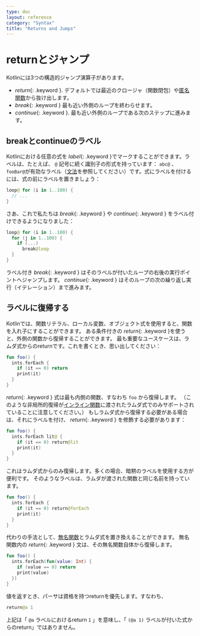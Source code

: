 ```yaml
---
type: doc
layout: reference
category: "Syntax"
title: "Returns and Jumps"
---
```


<!--original
---
type: doc
layout: reference
category: "Syntax"
title: "Returns and Jumps"
---
-->

# returnとジャンプ

<!--original
# Returns and Jumps
-->

Kotlinには3つの構造的ジャンプ演算子があります。

<!--original
Kotlin has three structural jump operators
-->

* *return*{: .keyword }. デフォルトでは最近のクロージャ（関数閉包）や[匿名関数](lambdas.html#anonymous-functions)から抜け出します。
* *break*{: .keyword } 最も近い外側のループを終わらせます。
* *continue*{: .keyword }. 最も近い外側のループである次のステップに進みます。

<!--original
* *return*{: .keyword }. By default returns from the nearest enclosing function or [anonymous function](lambdas.html#anonymous-functions).
* *break*{: .keyword }. Terminates the nearest enclosing loop.
* *continue*{: .keyword }. Proceeds to the next step of the nearest enclosing loop.
-->


## breakとcontinueのラベル

<!--original
## Break and Continue Labels
-->

Kotlinにおける任意の式を *label*{: .keyword }でマークすることができます。ラベルは、たとえば、 `@` 記号に続く識別子の形式を持っています： `abc@` 、`fooBar@`が有効なラベル（[文法](grammar.html#label)を参照してください）です。式にラベルを付けるには、式の前にラベルを置きましょう：

<!--original
Any expression in Kotlin may be marked with a *label*{: .keyword }.
Labels have the form of an identifier followed by the `@` sign, for example: `abc@`, `fooBar@` are valid labels (see the [grammar](grammar.html#label)).
To label an expression, we just put a label in front of it
-->

``` kotlin
loop@ for (i in 1..100) {
  // ...
}
```

<!--original
``` kotlin
loop@ for (i in 1..100) {
  // ...
}
```
-->

さあ、これで私たちは *break*{: .keyword } や *continue*{: .keyword } をラベル付けできるようになりました：

<!--original
Now, we can qualify a *break*{: .keyword } or a *continue*{: .keyword } with a label:
-->

``` kotlin
loop@ for (i in 1..100) {
  for (j in 1..100) {
    if (...)
      break@loop
  }
}
```

<!--original
``` kotlin
loop@ for (i in 1..100) {
  for (j in 1..100) {
    if (...)
      break@loop
  }
}
```
-->

ラベル付き *break*{: .keyword }  はそのラベルが付いたループの右後の実行ポイントへジャンプします。
*continue*{: .keyword } はそのループの次の繰り返し実行（イテレーション）まで進みます。

<!--original
A *break*{: .keyword } qualified with a label jumps to the execution point right after the loop marked with that label.
A *continue*{: .keyword } proceeds to the next iteration of that loop.

-->

## ラベルに復帰する

<!--original
## Return at Labels
-->

Kotlinでは、関数リテラル、ローカル変数、オブジェクト式を使用すると、関数を入れ子にすることができます。
ある条件付きの *return*{: .keyword }を使うと、外側の関数から復帰することができます。
最も重要なユースケースは、ラムダ式からのreturnです。これを書くとき、思い出してください：

<!--original
With function literals, local functions and object expression, functions can be nested in Kotlin. 
Qualified *return*{: .keyword }s allow us to return from an outer function. 
The most important use case is returning from a lambda expression. Recall that when we write this:
-->

``` kotlin
fun foo() {
  ints.forEach {
    if (it == 0) return
    print(it)
  }
}
```

<!--original
``` kotlin
fun foo() {
  ints.forEach {
    if (it == 0) return
    print(it)
  }
}
```
-->

*return*{: .keyword } 式は最も内側の関数、すなわち `foo` から復帰します。
（このような非局所的復帰が[インライン関数](inline-functions.html)に渡されたラムダ式でのみサポートされていることに注意してください。）
もしラムダ式から復帰する必要がある場合は、それにラベルを付け、 *return*{: .keyword } を修飾する必要があります：

<!--original
The *return*{: .keyword }-expression returns from the nearest enclosing function, i.e. `foo`.
(Note that such non-local returns are supported only for lambda expressions passed to [inline functions](inline-functions.html).)
If we need to return from a lambda expression, we have to label it and qualify the *return*{: .keyword }:
-->

``` kotlin
fun foo() {
  ints.forEach lit@ {
    if (it == 0) return@lit
    print(it)
  }
}
```

<!--original
``` kotlin
fun foo() {
  ints.forEach lit@ {
    if (it == 0) return@lit
    print(it)
  }
}
```
-->

これはラムダ式からのみ復帰します。多くの場合、暗黙のラベルを使用する方が便利です。
そのようなラベルは、ラムダが渡された関数と同じ名前を持っています。

<!--original
Now, it returns only from the lambda expression. Oftentimes it is more convenient to use implicits labels:
such a label has the same name as the function to which the lambda is passed.
-->

``` kotlin
fun foo() {
  ints.forEach {
    if (it == 0) return@forEach
    print(it)
  }
}
```

<!--original
``` kotlin
fun foo() {
  ints.forEach {
    if (it == 0) return@forEach
    print(it)
  }
}
```
-->

代わりの手法として、[無名関数](lambdas.html#anonymous-functions)とラムダ式を置き換えることができます。
無名関数内の *return*{: .keyword } 文は、その無名関数自体から復帰します。

<!--original
Alternatively, we can replace the lambda expression with an [anonymous function](lambdas.html#anonymous-functions).
A *return*{: .keyword } statement in an anomymous function will return from the anonymous function itself.
-->

``` kotlin
fun foo() {
  ints.forEach(fun(value: Int) {
    if (value == 0) return
    print(value)
  })
}
```

<!--original
``` kotlin
fun foo() {
  ints.forEach(fun(value: Int) {
    if (value == 0) return
    print(value)
  })
}
```
-->

値を返すとき、パーサは資格を持つreturnを優先します。すなわち、

<!--original
When returning a value, the parser gives preference to the qualified return, i.e.
-->

``` kotlin
return@a 1
```

<!--original
``` kotlin
return@a 1
```
-->

上記は「 `@a` ラベルにおけるreturn `1` 」を意味し、「 `(@a 1)` ラベルが付いた式からのreturn」ではありません。

<!--original
means "return `1` at label `@a`" and not "return a labeled expression `(@a 1)`".
-->

<script src="http://code.jquery.com/jquery-1.11.0.min.js"></script>
<script>
$(function() {
  $("*").contents().filter(function() {
    return this.nodeType==8 && this.nodeValue.match(/^original/);
  }).each(function(i, e) {
    var tooltips = e.nodeValue.replace(/^original *[\n\r]|[\n\r]$/g, '');
    $(this).prev().attr('title', tooltips);
  });
});
</script>
